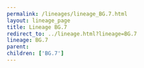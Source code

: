 ```yaml
---
permalink: /lineages/lineage_BG.7.html
layout: lineage_page
title: Lineage BG.7
redirect_to: ../lineage.html?lineage=BG.7
lineage: BG.7
parent: 
children: ['BG.7']
---
```


